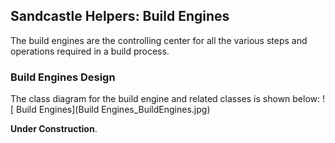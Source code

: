 ## Sandcastle Helpers: Build Engines
The build engines are the controlling center for all the various steps and operations required in a build process. 

### Build Engines Design
The class diagram for the build engine and related classes is shown below:
![ Build Engines](Build Engines_BuildEngines.jpg)

**Under Construction**.